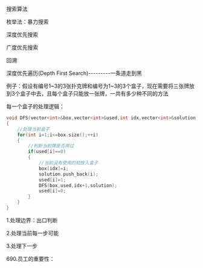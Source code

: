 搜索算法

枚举法：暴力搜索

深度优先搜索

广度优先搜索

回溯

深度优先遍历(Depth First Search)---------一条道走到黑

  

例子：假设有编号1~3的3张扑克牌和编号为1~3的3个盒子，现在需要将三张牌放到3个盒子中去，且每个盒子只能放一张牌，一共有多少种不同的方法

每一个盒子的处理逻辑：

```cpp
void DFS(vector<int>&box,vector<int>&used,int idx,vector<int>&solution)
{
    //处理当前盒子
    for(int i=1;i<=box.size();++i)
    {
        //判断当前牌是否用过
        if(used[i]==0)
        {
            //当前没有使用的拍放入盒子
            box[idx]=i;
            solution.push_back(i);
            used[i]=1;
            DFS(box,used,idx+1,solution);
            used[i]=0;
        }
    }
}
```

1.处理边界：出口判断

2.处理当前每一步可能

3.处理下一步

690.员工的重要性：

